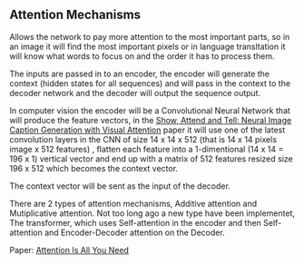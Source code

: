 ## Attention Mechanisms
Allows the network to pay more attention to the most important parts, so in an image it will find the most important pixels or in language transltation it will know what words to focus on and the order it has to process them.

The inputs are passed in to an encoder, the encoder will generate the context (hidden states for all sequences) and will pass in the context to the decoder network and the decoder will output the sequence output.

In computer vision the encoder will be a Convolutional Neural Network that will produce the feature vectors, in the [Show, Attend and Tell: Neural Image Caption Generation with Visual Attention](https://arxiv.org/pdf/1502.03044.pdf) paper it will use one of the latest convolution layers in the CNN of size 14 x 14 x 512 (that is 14 x 14 pixels image x 512 features) , flatten each feature into a 1-dimentional (14 x 14 = 196 x 1) vertical vector and end up with a matrix of 512 features resized size 196 x 512 which becomes the context vector.

The context vector will be sent as the input of the decoder.

There are 2 types of attention mechanisms, Additive attention and Mutiplicative attention. Not too long ago a new type have been implementet, The transformer, which uses Self-attention in the encoder and then Self-attention and Encoder-Decoder attention on the Decoder.

Paper: [Attention Is All You Need](https://arxiv.org/abs/1706.03762)
